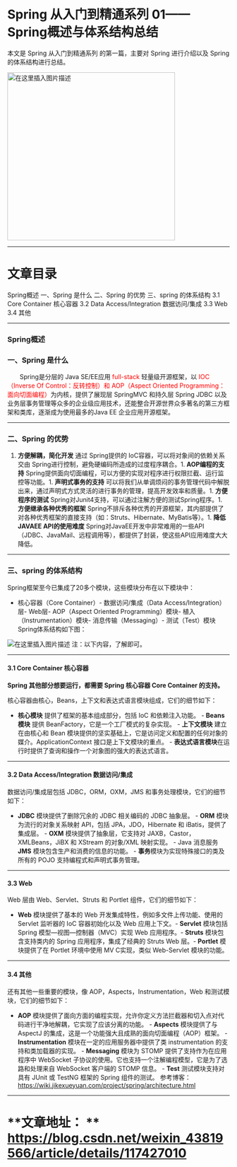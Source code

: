 # Spring 从入门到精通系列 01——Spring概述与体系结构总结
本文是 Spring 从入门到精通系列 的第一篇，主要对 Spring 进行介绍以及 Spring 的体系结构进行总结。


 <img src="https://img-blog.csdnimg.cn/20210531194346342.png#pic_center" alt="在这里插入图片描述" width="380"/>


---


 # 文章目录
Spring概述
一、Spring 是什么
二、Spring 的优势
三、spring 的体系结构
3.1 Core Container 核心容器
3.2 Data Access/Integration 数据访问/集成
3.3 Web
3.4 其他

---


### Spring概述

### 一、Spring 是什么

  Spring是分层的 Java SE/EE应用 <font color="red">full-stack</font> 轻量级开源框架，以 <font color="red">IOC（Inverse Of Control：反转控制）和 AOP（Aspect Oriented Programming：面向切面编程）</font>为内核，提供了展现层 SpringMVC 和持久层 Spring JDBC 以及业务层事务管理等众多的企业级应用技术，还能整合开源世界众多著名的第三方框架和类库，逐渐成为使用最多的Java EE 企业应用开源框架。

---


### 二、Spring 的优势
1. **方便解耦，简化开发** 通过 Spring提供的 IoC容器，可以将对象间的依赖关系交由 Spring进行控制，避免硬编码所造成的过度程序耦合。1. **AOP编程的支持** Spring提供面向切面编程，可以方便的实现对程序进行权限拦截、运行监控等功能。1. **声明式事务的支持** 可以将我们从单调烦闷的事务管理代码中解脱出来，通过声明式方式灵活的进行事务的管理，提高开发效率和质量。1. **方便程序的测试** Spring对Junit4支持，可以通过注解方便的测试Spring程序。1. **方便继承各种优秀的框架** Spring不排斥各种优秀的开源框架，其内部提供了对各种优秀框架的直接支持（如：Struts、Hibernate、MyBatis等）。1. **降低JAVAEE API的使用难度** Spring对JavaEE开发中非常难用的一些API（JDBC、JavaMail、远程调用等），都提供了封装，使这些API应用难度大大降低。
---


### 三、spring 的体系结构

Spring框架至今已集成了20多个模块，这些模块分布在以下模块中：
- 核心容器（Core Container）- 数据访问/集成（Data Access/Integration）层- Web层- AOP（Aspect Oriented Programming）模块- 植入（Instrumentation）模块- 消息传输（Messaging）- 测试（Test）模块
Spring体系结构如下图： 
 <img src="https://img-blog.csdnimg.cn/20210531195231401.png?#pic_left" alt="在这里插入图片描述"/>
 注：以下内容，了解即可。

---


#### 3.1 Core Container 核心容器

**Spring 其他部分想要运行，都需要 Spring 核心容器 Core Container 的支持。**

核心容器由核心，Beans，上下文和表达式语言模块组成，它们的细节如下：
-  **核心模块** 提供了框架的基本组成部分，包括 IoC 和依赖注入功能。 -  **Beans 模块** 提供 BeanFactory，它是一个工厂模式的复杂实现。 -  **上下文模块** 建立在由核心和 Bean 模块提供的坚实基础上，它是访问定义和配置的任何对象的媒介。ApplicationContext 接口是上下文模块的重点。 -  **表达式语言模块**在运行时提供了查询和操作一个对象图的强大的表达式语言。 
---


#### 3.2 Data Access/Integration 数据访问/集成

数据访问/集成层包括 JDBC，ORM，OXM，JMS 和事务处理模块，它们的细节如下：
-  **JDBC** 模块提供了删除冗余的 JDBC 相关编码的 JDBC 抽象层。 -  **ORM** 模块为流行的对象关系映射 API，包括 JPA，JDO，Hibernate 和 iBatis，提供了集成层。 -  **OXM** 模块提供了抽象层，它支持对 JAXB，Castor，XMLBeans，JiBX 和 XStream 的对象/XML 映射实现。 -  Java 消息服务 **JMS** 模块包含生产和消费的信息的功能。 -  **事务**模块为实现特殊接口的类及所有的 POJO 支持编程式和声明式事务管理。 
---


#### 3.3 Web

Web 层由 Web、Servlet、Struts 和 Portlet 组件，它们的细节如下：
- **Web** 模块提供了基本的 Web 开发集成特性，例如多文件上传功能、使用的 Servlet 监听器的 IoC 容器初始化以及 Web 应用上下文。- **Servlet** 模块包括 Spring 模型—视图—控制器（MVC）实现 Web 应用程序。- **Struts** 模块包含支持类内的 Spring 应用程序，集成了经典的 Struts Web 层。- **Portlet** 模块提供了在 Portlet 环境中使用 MV C实现，类似 Web-Servlet 模块的功能。
---


#### 3.4 其他

还有其他一些重要的模块，像 AOP，Aspects，Instrumentation，Web 和测试模块，它们的细节如下：
-  **AOP** 模块提供了面向方面的编程实现，允许你定义方法拦截器和切入点对代码进行干净地解耦，它实现了应该分离的功能。 -  **Aspects** 模块提供了与 AspectJ 的集成，这是一个功能强大且成熟的面向切面编程（AOP）框架。 -  **Instrumentation** 模块在一定的应用服务器中提供了类 instrumentation 的支持和类加载器的实现。 -  **Messaging** 模块为 STOMP 提供了支持作为在应用程序中 WebSocket 子协议的使用。它也支持一个注解编程模型，它是为了选路和处理来自 WebSocket 客户端的 STOMP 信息。 -  **Test** 测试模块支持对具有 JUnit 或 TestNG 框架的 Spring 组件的测试。 
参考博客：https://wiki.jikexueyuan.com/project/spring/architecture.html</a>

---

# **文章地址： **    https://blog.csdn.net/weixin_43819566/article/details/117427010